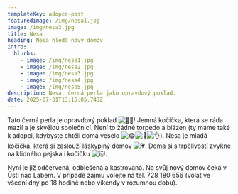 ```yaml
---
templateKey: adopce-post
featuredimage: /img/nesa1.jpg
image: /img/nesa3.jpg
title: Nesa
heading: Nesa hledá nový domov
intro:
  blurbs:
    - image: /img/nesa1.jpg
    - image: /img/nesa2.jpg
    - image: /img/nesa3.jpg
    - image: /img/nesa4.jpg
    - image: /img/nesa5.jpg
description: Nesa, černá perla jako opravdový poklad.
date: 2025-07-31T13:15:05.743Z
---
```



Tato černá perla je opravdový poklad ![🫶🏼](https://static.xx.fbcdn.net/images/emoji.php/v9/t85/1/16/1faf6_1f3fc.png)! Jemná kočička, která se ráda mazlí a je skvělou společnicí. Není to žádné torpédo a blázen (ty máme také k adopci, kdybyste chtěli doma veselo ![😂](https://static.xx.fbcdn.net/images/emoji.php/v9/td0/1/16/1f602.png)![🫢](https://static.xx.fbcdn.net/images/emoji.php/v9/ta6/1/16/1fae2.png)![👌](https://static.xx.fbcdn.net/images/emoji.php/v9/t7b/1/16/1f44c.png)). Nesa je mladá kočička, která si zaslouží láskyplný domov ![💗](https://static.xx.fbcdn.net/images/emoji.php/v9/t6a/1/16/1f497.png). Doma si s trpělivostí zvykne na klidného pejska i kočičku ![🐱](https://static.xx.fbcdn.net/images/emoji.php/v9/taa/1/16/1f431.png).

Nyní je již odčervená, odblešená a kastrovaná. Na svůj nový domov čeká v Ústí nad Labem. V případě zájmu volejte na tel. 728 180 656 (volat ve všední dny po 18 hodině nebo víkendy v rozumnou dobu).